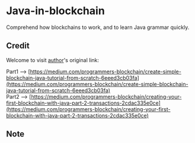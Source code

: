 # Java-in-blockchain

Comprehend how blockchains to work, and to learn Java grammar quickly.

## Credit
Welcome to visit [author](https://github.com/CryptoKass)'s original link:<br>

Part1 --> [https://medium.com/programmers-blockchain/create-simple-blockchain-java-tutorial-from-scratch-6eeed3cb03fa](https://medium.com/programmers-blockchain/create-simple-blockchain-java-tutorial-from-scratch-6eeed3cb03fa)<br>
Part2 --> [https://medium.com/programmers-blockchain/creating-your-first-blockchain-with-java-part-2-transactions-2cdac335e0ce](https://medium.com/programmers-blockchain/creating-your-first-blockchain-with-java-part-2-transactions-2cdac335e0ce)<br>

## Note




